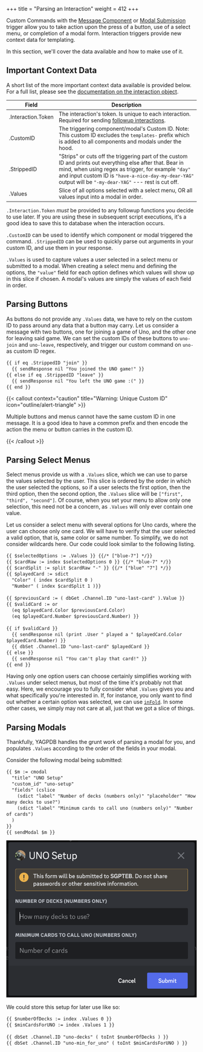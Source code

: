 +++
title = "Parsing an Interaction"
weight = 412
+++

Custom Commands with the [Message Component](/docs/custom-commands/commands#component) or [Modal
Submission](/docs/custom-commands/commands#modal) trigger allow you to take action upon the press of a button, use of a
select menu, or completion of a modal form. Interaction triggers provide new context data for templating.

In this section, we'll cover the data available and how to make use of it.

## Important Context Data

A short list of the more important context data available is provided below. For a full list, please see the
[documentation on the interaction object](/docs/reference/templates/syntax-and-data#interaction).

| **Field**          | **Description**                                                                                                                                                                                                                                                                 |
| ------------------ | ------------------------------------------------------------------------------------------------------------------------------------------------------------------------------------------------------------------------------------------------------------------------------- |
| .Interaction.Token | The interaction's token. Is unique to each interaction. Required for sending [followup interactions](/docs/reference/templates/functions#interaction-followups).                                                                                                                |
| .CustomID          | The triggering component/modal's Custom ID. Note: This custom ID excludes the `templates-` prefix which is added to all components and modals under the hood.                                                                                                                   |
| .StrippedID        | "Strips" or cuts off the triggering part of the custom ID and prints out everything else after that. Bear in mind, when using regex as trigger, for example `"day"` and input custom ID is `"have-a-nice-day-my-dear-YAG"` output will be `"-my-dear-YAG"` --- rest is cut off. |
| .Values            | Slice of all options selected with a select menu, OR all values input into a modal in order.                                                                                                                                                                                    |

`.Interaction.Token` *must* be provided to any followup functions you decide to use later. If you are
using these in subsequent script executions, it's a good idea to save this to database when the interaction occurs.

`.CustomID` can be used to identify which component or modal triggered the command. `.StrippedID` can be used to quickly
parse out arguments in your custom ID, and use them in your response.

`.Values` is used to capture values a user selected in a select menu or submitted to a modal. When creating a select
menu and defining the options, the `"value"` field for each option defines which values will show up in this slice if
chosen. A modal's values are simply the values of each field in order.

## Parsing Buttons

As buttons do not provide any `.Values` data, we have to rely on the custom ID to pass around any data that a button may
carry. Let us consider a message with two buttons, one for joining a game of Uno, and the other one for leaving said
game. We can set the custom IDs of these buttons to `uno-join` and `uno-leave`, respectively, and trigger our custom
command on `uno-` as custom ID regex.

```yag
{{ if eq .StrippedID "join" }}
  {{ sendResponse nil "You joined the UNO game!" }}
{{ else if eq .StrippedID "leave" }}
  {{ sendResponse nil "You left the UNO game :(" }}
{{ end }}
```

{{< callout context="caution" title="Warning: Unique Custom ID" icon="outline/alert-triangle" >}}

Multiple buttons and menus cannot have the same custom ID in one message. It is a good idea to have a common prefix and
then encode the action the menu or button carries in the custom ID.

{{< /callout >}}

## Parsing Select Menus

Select menus provide us with a `.Values` slice, which we can use to parse the values selected by the user. This slice is
ordered by the order in which the user selected the options, so if a user selects the first option, then the third
option, then the second option, the `.Values` slice will be `["first", "third", "second"]`. Of course, when you set your
menu to allow only one selection, this need not be a concern, as `.Values` will only ever contain one value.

Let us consider a select menu with several options for Uno cards, where the user can choose only one card. We will have
to verify that the user selected a valid option, that is, same color or same number. To simplify, we do not consider
wildcards here. Our code could look similar to the following listing.

```yag
{{ $selectedOptions := .Values }} {{/* ["blue-7"] */}}
{{ $cardRaw := index $selectedOptions 0 }} {{/* "blue-7" */}}
{{ $cardSplit := split $cardRaw "-" }} {{/* ["blue" "7"] */}}
{{ $playedCard := sdict
  "Color" ( index $cardSplit 0 )
  "Number" ( index $cardSplit 1 )}}

{{ $previousCard := ( dbGet .Channel.ID "uno-last-card" ).Value }}
{{ $validCard := or
  (eq $playedCard.Color $previousCard.Color)
  (eq $playedCard.Number $previousCard.Number) }}

{{ if $validCard }}
  {{ sendResponse nil (print .User " played a " $playedCard.Color $playedCard.Number) }}
  {{ dbSet .Channel.ID "uno-last-card" $playedCard }}
{{ else }}
  {{ sendResponse nil "You can't play that card!" }}
{{ end }}
```

Having only one option users can choose certainly simplifies working with `.Values` under select menus, but most of the
time it's probably not that easy. Here, we encourage you to fully consider what `.Values` gives you and what
specifically you're interested in. If, for instance, you only want to find out whether a certain option was selected, we
can use [`inFold`](/docs/reference/templates/functions/#infold). In some other cases, we simply may not care at all,
just that we got a slice of things.

## Parsing Modals

Thankfully, YAGPDB handles the grunt work of parsing a modal for you, and populates `.Values` according to the order of
the fields in your modal.

Consider the following modal being submitted:

```yag
{{ $m := cmodal
  "title" "UNO Setup"
  "custom_id" "uno-setup"
  "fields" (cslice
    (sdict "label" "Number of decks (numbers only)" "placeholder" "How many decks to use?")
    (sdict "label" "Minimum cards to call uno (numbers only)" "Number of cards")
  )
}}
{{ sendModal $m }}
```

![Screenshot of modal sent with above code.](uno-modal.png)

We could store this setup for later use like so:

```yag
{{ $numberOfDecks := index .Values 0 }}
{{ $minCardsForUNO := index .Values 1 }}

{{ dbSet .Channel.ID "uno-decks" ( toInt $numberOfDecks ) }}
{{ dbSet .Channel.ID "uno-min_for_uno" ( toInt $minCardsForUNO ) }}
```
